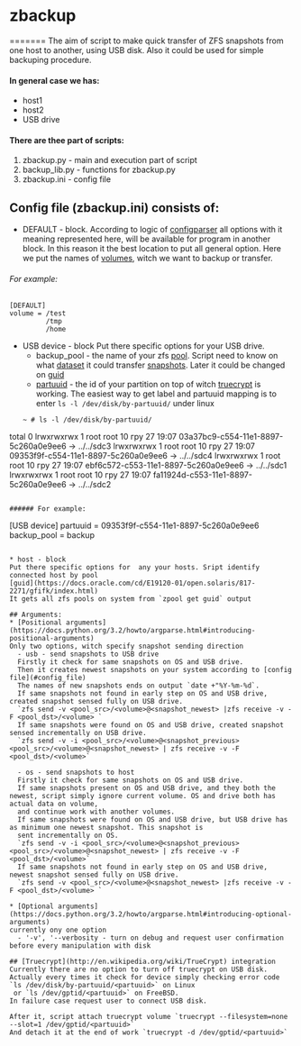 # zbackup
=======
The aim of script to make quick transfer of ZFS snapshots from one host to another, using USB disk.
Also it could be used for simple backuping procedure.
#### In general case we has:
- host1
- host2
- USB drive

#### There are thee part of scripts:
1. zbackup.py - main and execution part of script
2. backup_lib.py - functions for zbackup.py
3. zbackup.ini - config file

## <a id="config_file"></a>Config file (zbackup.ini) consists of:
* DEFAULT - block. 
According to logic of [configparser](https://docs.python.org/3.3/library/configparser.html) all options 
with it meaning represented here, will be available for program in another block. In this reason it the best location to put
 all general option. Here we put the names of [volumes](http://docs.oracle.com/cd/E18752_01/html/819-5461/ftyue.html), 
 witch we want to backup or transfer.
 
###### For example:
```
[DEFAULT]
volume = /test
         /tmp
         /home
```
* USB device - block
Put there specific options for your USB drive.
  - backup_pool - the name of your zfs [pool](https://docs.python.org/3.3/library/configparser.html). Script need to know on 
  what [dataset](http://docs.oracle.com/cd/E18752_01/html/819-5461/ftyue.html) it could transfer [snapshots](http://docs.oracle.com/cd/E18752_01/html/819-5461/ftyue.html). 
  Later it could be changed on [guid](https://docs.oracle.com/cd/E19120-01/open.solaris/817-2271/gfifk/index.html)
  - [partuuid](https://wiki.archlinux.org/index.php/persistent_block_device_naming) - the id of your partition on top of witch
  [truecrypt](http://en.wikipedia.org/wiki/TrueCrypt) is working.
  The easiest way to get label and partuuid mapping is to enter `ls -l /dev/disk/by-partuuid/` under linux
  ```
  ~ # ls -l /dev/disk/by-partuuid/
total 0
lrwxrwxrwx 1 root root 10 гру 27 19:07 03a37bc9-c554-11e1-8897-5c260a0e9ee6 -> ../../sdc3
lrwxrwxrwx 1 root root 10 гру 27 19:07 09353f9f-c554-11e1-8897-5c260a0e9ee6 -> ../../sdc4
lrwxrwxrwx 1 root root 10 гру 27 19:07 ebf6c572-c553-11e1-8897-5c260a0e9ee6 -> ../../sdc1
lrwxrwxrwx 1 root root 10 гру 27 19:07 fa11924d-c553-11e1-8897-5c260a0e9ee6 -> ../../sdc2
```

###### For example:
```
[USB device]
partuuid = 09353f9f-c554-11e1-8897-5c260a0e9ee6
backup_pool = backup
```

* host - block
Put there specific options for  any your hosts. Sript identify connected host by pool 
[guid](https://docs.oracle.com/cd/E19120-01/open.solaris/817-2271/gfifk/index.html)
It gets all zfs pools on system from `zpool get guid` output

## Arguments:
* [Positional arguments](https://docs.python.org/3.2/howto/argparse.html#introducing-positional-arguments)
Only two options, witch specify snapshot sending direction
  - usb - send snapshots to USB drive
  Firstly it check for same snapshots on OS and USB drive.
  Then it creates newest snapshots on your system according to [config file](#config_file)
  The names of new snapshots ends on output `date +"%Y-%m-%d`.
  If same snapshots not found in early step on OS and USB drive, created snapshot sensed fully on USB drive. 
  `zfs send -v <pool_src>/<volume>@<snapshot_newest> |zfs receive -v -F <pool_dst>/<volume> ` 
  If same snapshots were found on OS and USB drive, created snapshot sensed incrementally on USB drive.
  `zfs send -v -i <pool_src>/<volume>@<snapshot_previous> <pool_src>/<volume>@<snapshot_newest> | zfs receive -v -F <pool_dst>/<volume>`
  
  - os - send snapshots to host
  Firstly it check for same snapshots on OS and USB drive.
  If same snapshots present on OS and USB drive, and they both the newest, script simply ignore current volume. OS and drive both has actual data on volume,
  and continue work with another volumes.
  If same snapshots were found on OS and USB drive, but USB drive has as minimum one newest snapshot. This snapshot is 
  sent incrementally on OS.
  `zfs send -v -i <pool_src>/<volume>@<snapshot_previous> <pool_src>/<volume>@<snapshot_newest> | zfs receive -v -F <pool_dst>/<volume>`
  If same snapshots not found in early step on OS and USB drive, newest snapshot sensed fully on USB drive. 
  `zfs send -v <pool_src>/<volume>@<snapshot_newest> |zfs receive -v -F <pool_dst>/<volume> ` 
  
* [Optional arguments](https://docs.python.org/3.2/howto/argparse.html#introducing-optional-arguments)
currently ony one option
  - '-v', '--verbosity - turn on debug and request user confirmation before every manipulation with disk

## [Truecrypt](http://en.wikipedia.org/wiki/TrueCrypt) integration
Currently there are no option to turn off truecrypt on USB disk.
Actually every times it check for device simply checking error code `ls /dev/disk/by-partuuid/<partuuid>` on Linux
 or `ls /dev/gptid/<partuuid>` on FreeBSD.
In failure case request user to connect USB disk.

After it, script attach truecrypt volume `truecrypt --filesystem=none --slot=1 /dev/gptid/<partuuid>`
And detach it at the end of work `truecrypt -d /dev/gptid/<partuuid>`



